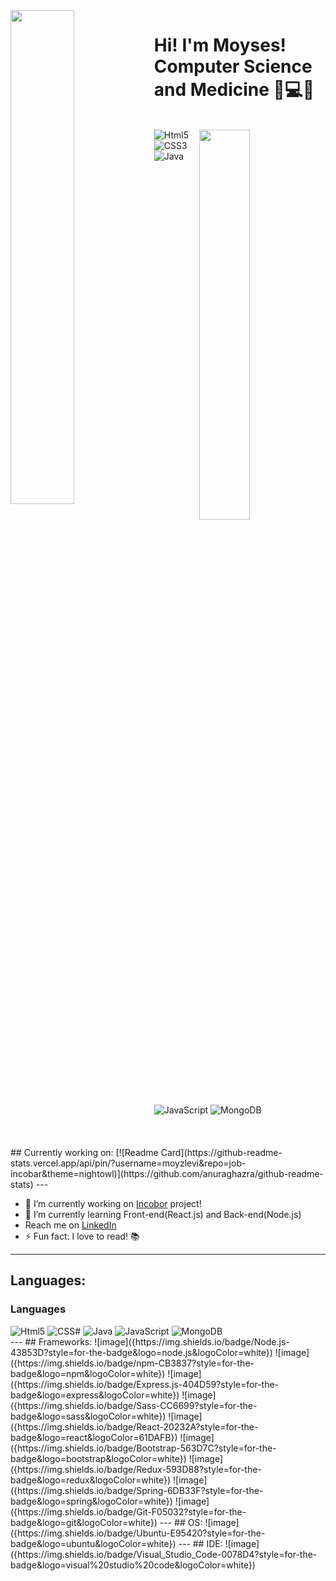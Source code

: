 <img align="left" width="45%" src="https://github-readme-stats.vercel.app/api?username=moyzlevi&count_private=true&show_icons=true&theme=nightowl" />
<h1>Hi! I'm Moyses!<br> Computer Science and Medicine 🧬💻🚀</h1>
<br>
<img width="40%" align="right" src="https://github-readme-stats.vercel.app/api/top-langs/?username=moyzlevi&layout=compact&theme=nightowl" />
<div display="flex" width="50">    
<img alt="Html5" src="https://img.shields.io/badge/HTML-239120?style=for-the-badge&logo=html5&logoColor=white" />
<img alt="CSS3" src="https://img.shields.io/badge/CSS3-1572B6?style=for-the-badge&logo=css3&logoColor=white" />
<img alt="Java" src="https://img.shields.io/badge/java-%23ED8B00.svg?&style=for-the-badge&logo=java&logoColor=white" />
<img alt="JavaScript" src="https://img.shields.io/badge/JavaScript-F7DF1E?style=for-the-badge&logo=javascript&logoColor=black" />
<img alt="MongoDB" src="https://img.shields.io/badge/MongoDB-4EA94B?style=for-the-badge&logo=mongodb&logoColor=white" />
</div>
<br>
<br>
<br>
## Currently working on:
[![Readme Card](https://github-readme-stats.vercel.app/api/pin/?username=moyzlevi&repo=job-incobar&theme=nightowl)](https://github.com/anuraghazra/github-readme-stats)
---

- 🔭 I’m currently working on [Incobor](https://github.com/moyzlevi/job-incobar) project!
- 🌱 I’m currently learning Front-end(React.js) and Back-end(Node.js)
- Reach me on [LinkedIn](https://www.linkedin.com/in/moyses-pietsch-73b88b1a5/)
- ⚡ Fun fact: I love to read! 📚
---
## Languages:
<h3>Languages</h3>
<div display="flex" width="50">    
<img alt="Html5" src="https://img.shields.io/badge/HTML-239120?style=for-the-badge&logo=html5&logoColor=white" />
<img alt="CSS#" src="https://img.shields.io/badge/typescript-%23007ACC.svg?&style=for-the-badge&logo=typescript&logoColor=white" />
<img alt="Java" src="https://img.shields.io/badge/java-%23ED8B00.svg?&style=for-the-badge&logo=java&logoColor=white" />
<img alt="JavaScript" src="https://img.shields.io/badge/JavaScript-323330?style=for-the-badge&logo=javascript&logoColor=F7DF1E" />
<img alt="MongoDB" src="https://img.shields.io/badge/MongoDB-4EA94B?style=for-the-badge&logo=mongodb&logoColor=white" />
</div>
---
## Frameworks:
![image]({https://img.shields.io/badge/Node.js-43853D?style=for-the-badge&logo=node.js&logoColor=white})
![image]({https://img.shields.io/badge/npm-CB3837?style=for-the-badge&logo=npm&logoColor=white})
![image]({https://img.shields.io/badge/Express.js-404D59?style=for-the-badge&logo=express&logoColor=white})
![image]({https://img.shields.io/badge/Sass-CC6699?style=for-the-badge&logo=sass&logoColor=white})
![image]({https://img.shields.io/badge/React-20232A?style=for-the-badge&logo=react&logoColor=61DAFB})
![image]({https://img.shields.io/badge/Bootstrap-563D7C?style=for-the-badge&logo=bootstrap&logoColor=white})
![image]({https://img.shields.io/badge/Redux-593D88?style=for-the-badge&logo=redux&logoColor=white})
![image]({https://img.shields.io/badge/Spring-6DB33F?style=for-the-badge&logo=spring&logoColor=white})
![image]({https://img.shields.io/badge/Git-F05032?style=for-the-badge&logo=git&logoColor=white})
---
## OS:
![image]({https://img.shields.io/badge/Ubuntu-E95420?style=for-the-badge&logo=ubuntu&logoColor=white})
---
## IDE:
![image]({https://img.shields.io/badge/Visual_Studio_Code-0078D4?style=for-the-badge&logo=visual%20studio%20code&logoColor=white})
